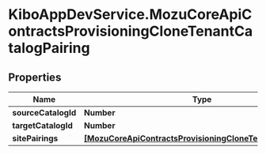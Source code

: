 # KiboAppDevService.MozuCoreApiContractsProvisioningCloneTenantCatalogPairing

## Properties

Name | Type | Description | Notes
------------ | ------------- | ------------- | -------------
**sourceCatalogId** | **Number** |  | [optional] 
**targetCatalogId** | **Number** |  | [optional] 
**sitePairings** | [**[MozuCoreApiContractsProvisioningCloneTenantSitePairing]**](MozuCoreApiContractsProvisioningCloneTenantSitePairing.md) |  | [optional] 



